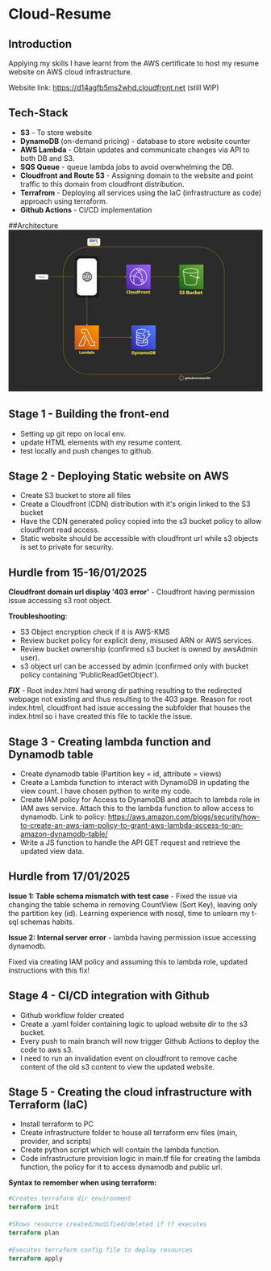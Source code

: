# Cloud-Resume
## Introduction
Applying my skills I have learnt from the AWS certificate to host my resume website on AWS cloud infrastructure.

Website link: https://d14agfb5ms2whd.cloudfront.net (still WIP)

## Tech-Stack
* **S3** - To store website
* **DynamoDB** (on-demand pricing) - database to store website counter
* **AWS Lambda** - Obtain updates and communicate changes via API to both DB and S3.
* **SQS Queue** - queue lambda jobs to avoid overwhelming the DB.
* **Cloudfront and Route 53** - Assigning domain to the website and point traffic to this domain from cloudfront distribution.
* **Terrafrom** - Deploying all services using the IaC (infrastructure as code) approach using terraform. 
* **Github Actions** - CI/CD implementation

##Architecture
![Alt Text](https://github.com/mrteeson94/Cloud-Resume/blob/main/website/frontend/images/diagram.jpg)

## Stage 1 - Building the front-end 

* Setting up git repo on local env.
* update HTML elements with my resume content.
* test locally and push changes to github.


## Stage 2 - Deploying Static website on AWS
* Create S3 bucket to store all files 
* Create a Cloudfront (CDN) distribution with it's origin linked to the S3 bucket
* Have the CDN generated policy copied into the s3 bucket policy to allow cloudfront read access.
* Static website should be accessible with cloudfront url while s3 objects is set to private for security. 


##  Hurdle from 15-16/01/2025
**Cloudfront domain url display '403 error'** - Cloudfront having permission issue accessing s3 root object.

**Troubleshooting**:
* S3 Object encryption check if it is AWS-KMS 
* Review bucket policy for explicit deny, misused ARN or AWS services.
* Review bucket ownership (confirmed s3 bucket is owned by awsAdmin user).
* s3 object url can be accessed by admin (confirmed only with bucket policy containing 'PublicReadGetObject').

 ***FIX*** - Root index.html had wrong dir pathing resulting to the redirected webpage not existing and thus resulting to the 403 page. Reason for root index.html, cloudfront had issue accessing the subfolder that houses the index.html so i have created this file to tackle the issue. 



 ## Stage 3 - Creating lambda function and Dynamodb table
* Create dynamodb table (Partition key = id, attribute = views)
* Create a Lambda function to interact with DynamoDB in updating the view count. I have chosen python to write my code.
* Create IAM policy for Access to DynamoDB and attach to lambda role in IAM aws service. Attach this to the lambda function to allow access to dynamodb. Link to policy: https://aws.amazon.com/blogs/security/how-to-create-an-aws-iam-policy-to-grant-aws-lambda-access-to-an-amazon-dynamodb-table/ 
* Write a JS function to handle the API GET request and retrieve the updated view data.

##  Hurdle from 17/01/2025
**Issue 1: Table schema mismatch with test case** - Fixed the issue via changing the table schema in removing CountView (Sort Key), leaving only the partition key (id). Learning experience with nosql, time to unlearn my t-sql schemas habits.

**Issue 2: Internal server error** - lambda having permission issue accessing dynamodb. 

Fixed via creating IAM policy and assuming this to lambda role, updated instructions with this fix!

 ## Stage 4 - CI/CD integration with Github
 * Github workflow folder created
 * Create a .yaml folder containing logic to upload website dir to the s3 bucket.
 * Every push to main branch will now trigger Github Actions to deploy the code to aws s3.
 * I need to run an invalidation event on cloudfront to remove cache content of the old s3 content to view the updated website.


 ## Stage 5 - Creating the cloud infrastructure with Terraform (IaC)
* Install terraform to PC
* Create infrastructure folder to house all terraform env files (main, provider, and scripts)
* Create python script which will contain the lambda function.
* Code infrastructure provision logic in main.tf file for creating the lambda function, the policy for it to access dynamodb and public url. 

**Syntax to remember when using terraform:**
```terraform
#Creates terraform dir environment
terraform init 

#Shows resource created/modified/deleted if tf executes
terraform plan 

#Executes terraform config file to deploy resources 
terraform apply
```